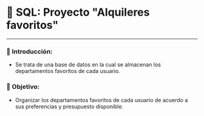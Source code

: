 # 💼 SQL: Proyecto "Alquileres favoritos"
---
### 📖 Introducción:
- Se trata de una base de datos en la cual se almacenan los departamentos favoritos de cada usuario.

### 📌 Objetivo:
- Organizar los departamentos favoritos de cada usuario de acuerdo a sus preferencias y presupuesto disponible.

